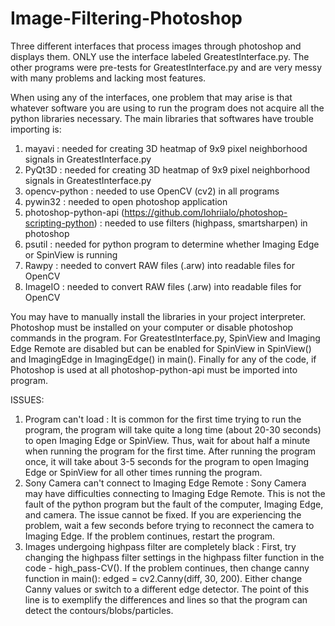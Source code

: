 # Image-Filtering-Photoshop
Three different interfaces that process images through photoshop and displays them. ONLY use the interface labeled GreatestInterface.py. The other programs were pre-tests for GreatestInterface.py and are very messy with many problems and lacking most features.

When using any of the interfaces, one problem that may arise is that whatever software you are using to run the program does not acquire all the python libraries necessary. The main libraries that softwares have trouble importing is:
1. mayavi : 
needed for creating 3D heatmap of 9x9 pixel neighborhood signals in GreatestInterface.py
2. PyQt3D : 
needed for creating 3D heatmap of 9x9 pixel neighborhood signals in GreatestInterface.py
3. opencv-python : 
needed to use OpenCV (cv2) in all programs
4. pywin32 : 
needed to open photoshop application
5. photoshop-python-api (https://github.com/lohriialo/photoshop-scripting-python) : 
needed to use filters (highpass, smartsharpen) in photoshop
6. psutil : needed for python program to determine whether Imaging Edge or SpinView is running
7. Rawpy : needed to convert RAW files (.arw) into readable files for OpenCV
8. ImageIO : needed to convert RAW files (.arw) into readable files for OpenCV

You may have to manually install the libraries in your project interpreter. 
Photoshop must be installed on your computer or disable photoshop commands in the program. For GreatestInterface.py, SpinView and Imaging Edge Remote are disabled but can be enabled for SpinView in SpinView() and ImagingEdge in ImagingEdge() in main(). Finally for any of the code, if Photoshop is used at all photoshop-python-api must be imported into program.

ISSUES:
1. Program can't load : 
It is common for the first time trying to run the program, the program will take quite a long time (about 20-30 seconds) to open Imaging Edge or SpinView. Thus, wait
for about half a minute when running the program for the first time. After running the program once, it will take about 3-5 seconds for the program to open Imaging Edge or SpinView for all other times running the program.
2. Sony Camera can't connect to Imaging Edge Remote : 
Sony Camera may have difficulties connecting to Imaging Edge Remote. This is not the fault of the python program but the fault of the computer, Imaging Edge, and camera. The issue cannot be fixed. If you are experiencing the problem, wait a few seconds before trying to reconnect the camera to Imaging Edge. If the problem continues, restart the program.
3. Images undergoing highpass filter are completely black : 
First, try changing the highpass filter settings in the highpass filter function in the code - high_pass-CV(). If the problem continues, then change canny function in
main(): edged = cv2.Canny(diff, 30, 200). Either change Canny values or switch to a different edge detector. The point of this line is to exemplify the differences and lines so that the program can detect the contours/blobs/particles.
